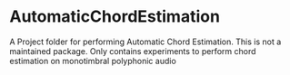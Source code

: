 # AutomaticChordEstimation
A Project folder for performing Automatic Chord Estimation. This is not a maintained package. Only contains experiments to perform chord estimation on monotimbral polyphonic audio
